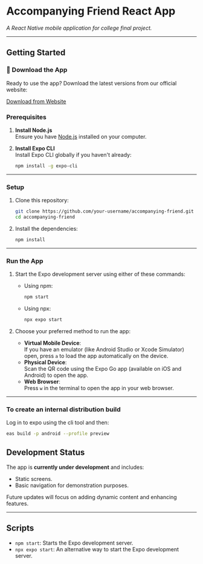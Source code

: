 # **Accompanying Friend React App**

_A React Native mobile application for college final project._

---

## **Getting Started**

### **📱 Download the App**

Ready to use the app? Download the latest versions from our official website:

[Download from Website](https://accompanying-friend-final-project.onrender.com/)

### **Prerequisites**

1. **Install Node.js**  
   Ensure you have [Node.js](https://nodejs.org/) installed on your computer.

2. **Install Expo CLI**  
   Install Expo CLI globally if you haven't already:
   ```bash
   npm install -g expo-cli
   ```

---

### **Setup**

1. Clone this repository:

   ```bash
   git clone https://github.com/your-username/accompanying-friend.git
   cd accompanying-friend
   ```

2. Install the dependencies:
   ```bash
   npm install
   ```

---

### **Run the App**

1. Start the Expo development server using either of these commands:

   - Using npm:
     ```bash
     npm start
     ```
   - Using npx:
     ```bash
     npx expo start
     ```

2. Choose your preferred method to run the app:
   - **Virtual Mobile Device**:  
     If you have an emulator (like Android Studio or Xcode Simulator) open, press `a` to load the app automatically on the device.
   - **Physical Device**:  
     Scan the QR code using the Expo Go app (available on iOS and Android) to open the app.
   - **Web Browser**:  
     Press `w` in the terminal to open the app in your web browser.

---

### **To create an internal distribution build**

Log in to expo using the cli tool and then:

```bash
eas build -p android --profile preview
```

## **Development Status**

The app is **currently under development** and includes:

- Static screens.
- Basic navigation for demonstration purposes.

Future updates will focus on adding dynamic content and enhancing features.

---

## **Scripts**

- `npm start`: Starts the Expo development server.
- `npx expo start`: An alternative way to start the Expo development server.
